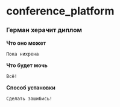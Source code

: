 # conference_platform
### Герман херачит диплом

**Что оно может**

    Пока нихрена

**Что будет мочь**

    Всё!

**Способ установки**

    Сделать зашибись!
